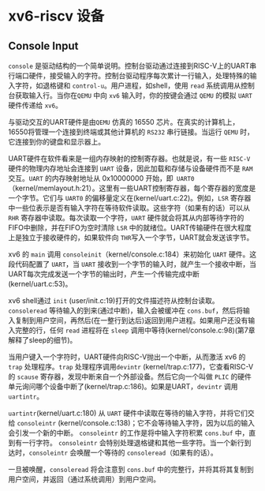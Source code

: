# xv6-riscv 设备

## Console Input

`console` 是驱动结构的一个简单说明。控制台驱动通过连接到RISC-V上的UART串行端口硬件，接受输入的字符。控制台驱动程序每次累计一行输入，处理特殊的输入字符，如退格键和 `control-u`。用户进程，如shell，使用 `read` 系统调用从控制台获取输入行。当你在`QEMU` 中向 `xv6` 输入时，你的按键会通过 `QEMU` 的模拟 `UART` 硬件传递给 `xv6`。

与驱动交互的UART硬件是由`QEMU` 仿真的 16550 芯片。在真实的计算机上，16550将管理一个连接到终端或其他计算机的 `RS232` 串行链接。当运行 `QEMU` 时，它连接到你的键盘和显示器上。

UART硬件在软件看来是一组内存映射的控制寄存器。也就是说，有一些 `RISC-V` 硬件的物理内存地址会连接到 `UART` 设备，因此加载和存储与设备硬件而不是 `RAM` 交互。`UART` 的内存映射地址从 0x10000000 开始，即` UART0`（kernel/memlayout.h:21）。这里有一些UART控制寄存器，每个寄存器的宽度是一个字节。它们与 `UART0` 的偏移量定义在(kernel/uart.c:22)。例如，`LSR` 寄存器中一些位表示是否有输入字符在等待软件读取。这些字符（如果有的话）可以从 `RHR` 寄存器中读取。每次读取一个字符，`UART` 硬件就会将其从内部等待字符的FIFO中删除，并在FIFO为空时清除 `LSR` 中的就绪位。UART传输硬件在很大程度上是独立于接收硬件的，如果软件向 `THR`写入一个字节，UART就会发送该字节。

xv6 的 `main` 调用 `consoleinit`（kernel/console.c:184）来初始化 `UART` 硬件。这段代码配置了 `UART`，当 `UART` 接收到一个字节的输入时，就产生一个接收中断，当UART每次完成发送一个字节的输出时，产生一个传输完成中断(kernel/uart.c:53)。

xv6 shell通过 `init` (user/init.c:19)打开的文件描述符从控制台读取。`consoleread` 等待输入的到来(通过中断)，输入会被缓冲在 `cons.buf`，然后将输入复制到用户空间，再然后(在一整行到达后)返回到用户进程。如果用户还没有输入完整的行，任何 `read` 进程将在 `sleep` 调用中等待(kernel/console.c:98)(第7章解释了sleep的细节)。

当用户键入一个字符时，UART硬件向RISC-V抛出一个中断，从而激活 xv6 的 `trap` 处理程序。`trap` 处理程序调用`devintr` (kernel/trap.c:177)，它查看RISC-V的 `scause` 寄存器，发现中断来自一个外部设备。然后它向一个叫做 `PLIC` 的硬件单元询问哪个设备中断了(kernel/trap.c:186)。如果是UART，`devintr` 调用 `uartintr`。

`uartintr`(kernel/uart.c:180) 从 `UART` 硬件中读取在等待的输入字符，并将它们交给 `consoleintr`  (kernel/console.c:138)；它不会等待输入字符，因为以后的输入会引发一个新的中断。 `consoleintr` 的工作是将中输入字符积累 `cons.buf` 中，直到有一行字符。 `consoleintr` 会特别处理退格键和其他一些字符。当一个新行到达时，`consoleintr` 会唤醒一个等待的 `consoleread`（如果有的话）。

一旦被唤醒，`consoleread` 将会注意到 `cons.buf` 中的完整行，并将其将其复制到用户空间，并返回（通过系统调用）到用户空间。

